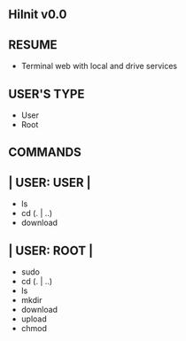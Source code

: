 ## HiInit v0.0

## RESUME

- Terminal web with local and drive services 

## USER'S TYPE

- User
- Root

## COMMANDS

## | USER: USER | 

- ls
- cd (. | ..)
- download

## | USER: ROOT |

- sudo
- cd (. | ..)
- ls
- mkdir
- download
- upload
- chmod